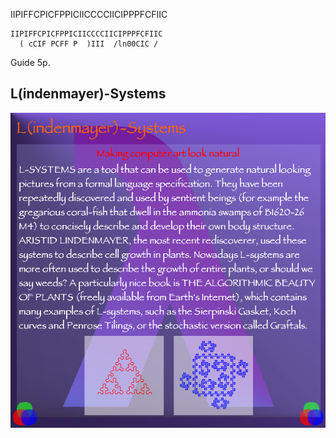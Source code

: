 IIPIFFCPICFPPICIICCCCIICIPPPFCFIIC

```
IIPIFFCPICFPPICIICCCCIICIPPPFCFIIC
  ( cCIF PCFF P  )III  /ln00CIC /
```

Guide 5p.

## L(indenmayer)-Systems

![lsystems](../image/lsystems.png "lsystems")
